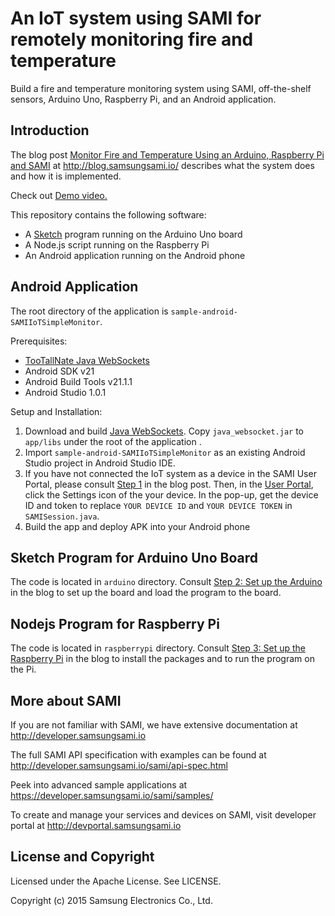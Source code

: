 # An IoT system using SAMI for remotely monitoring fire and temperature

Build a fire and temperature monitoring system using SAMI, off-the-shelf sensors, Arduino Uno, Raspberry Pi, and an Android application. 

Introduction
-------------

The blog post [Monitor Fire and Temperature Using an Arduino, Raspberry Pi and SAMI](https://blog.samsungsami.io/mobile/development/2015/04/09/???.html) at http://blog.samsungsami.io/ describes what the system does and how it is implemented.

Check out [Demo video.](https://blog.samsungsami.io/mobile/development/2015/04/09/???.html#)

This repository contains the following software:

 - A [Sketch](https://www.arduino.cc/en/Guide/Environment#toc2) program running on the Arduino Uno board
 - A Node.js script running on the Raspberry Pi
 - An Android application running on the Android phone

Android Application
-------------

The root directory of the application is `sample-android-SAMIIoTSimpleMonitor`.

Prerequisites:

 * [TooTallNate Java WebSockets](https://github.com/TooTallNate/Java-WebSocket)
 * Android SDK v21
 * Android Build Tools v21.1.1
 * Android Studio 1.0.1

Setup and Installation:

 1. Download and build [Java WebSockets](https://github.com/TooTallNate/Java-WebSocket). Copy `java_websocket.jar` to `app/libs` under the root of the application .
 2. Import `sample-android-SAMIIoTSimpleMonitor` as an existing Android Studio project in Android Studio IDE.
 3. If you have not connected the IoT system as a device in the SAMI User Portal, please consult [Step 1](//link_to_blog#step-1-connect-a-device-in-the-sami-user-portal) in the blog post. Then, in the [User Portal](https://portal.samsungsami.io), click the Settings icon of the your device. In the pop-up, get the device ID and token to replace `YOUR DEVICE ID` and `YOUR DEVICE TOKEN` in `SAMISession.java`.
 4. Build the app and deploy APK into your Android phone

Sketch Program for Arduino Uno Board
-------------

The code is located in `arduino` directory. Consult [Step 2: Set up the Arduino](//todo#step-2-set-up-the-arduino) in the blog to set up the board and load the program to the board.

Nodejs Program for Raspberry Pi
-------------

The code is located in `raspberrypi` directory. Consult [Step 3: Set up the Raspberry Pi](//todo#step-3-set-up-the-raspberry-pi) in the blog to install the packages and to run the program on the Pi.

More about SAMI
---------------

If you are not familiar with SAMI, we have extensive documentation at http://developer.samsungsami.io

The full SAMI API specification with examples can be found at http://developer.samsungsami.io/sami/api-spec.html

Peek into advanced sample applications at https://developer.samsungsami.io/sami/samples/

To create and manage your services and devices on SAMI, visit developer portal at http://devportal.samsungsami.io

License and Copyright
---------------------

Licensed under the Apache License. See LICENSE.

Copyright (c) 2015 Samsung Electronics Co., Ltd.
